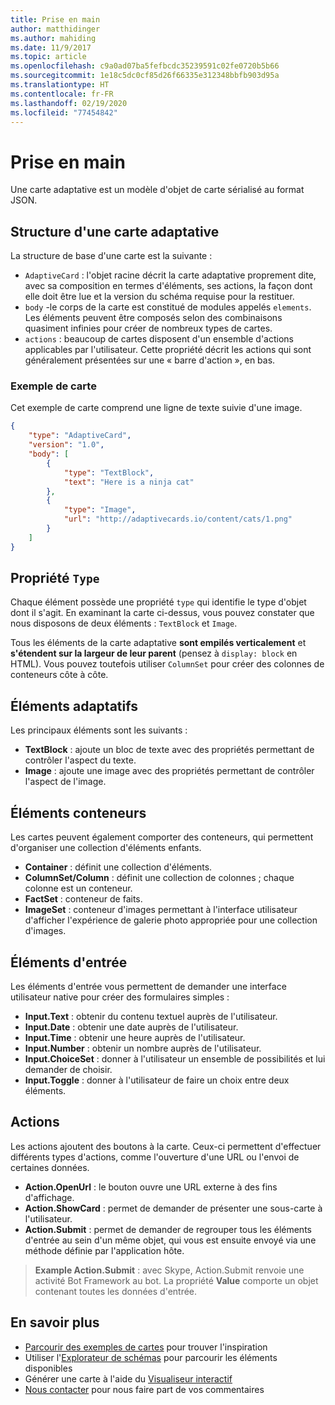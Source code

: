 ```yaml
---
title: Prise en main
author: matthidinger
ms.author: mahiding
ms.date: 11/9/2017
ms.topic: article
ms.openlocfilehash: c9a0ad07ba5fefbcdc35239591c02fe0720b5b66
ms.sourcegitcommit: 1e18c5dc0cf85d26f66335e312348bbfb903d95a
ms.translationtype: HT
ms.contentlocale: fr-FR
ms.lasthandoff: 02/19/2020
ms.locfileid: "77454842"
---
```

# <a name="getting-started"></a>Prise en main 

Une carte adaptative est un modèle d'objet de carte sérialisé au format JSON.

## <a name="adaptive-card-structure"></a>Structure d'une carte adaptative

La structure de base d'une carte est la suivante :

* `AdaptiveCard` : l'objet racine décrit la carte adaptative proprement dite, avec sa composition en termes d'éléments, ses actions, la façon dont elle doit être lue et la version du schéma requise pour la restituer.
* `body` -le corps de la carte est constitué de modules appelés `elements`. Les éléments peuvent être composés selon des combinaisons quasiment infinies pour créer de nombreux types de cartes. 
* `actions` : beaucoup de cartes disposent d'un ensemble d'actions applicables par l'utilisateur. Cette propriété décrit les actions qui sont généralement présentées sur une « barre d'action », en bas.

### <a name="example-card"></a>Exemple de carte

Cet exemple de carte comprend une ligne de texte suivie d'une image.

```json
{
    "type": "AdaptiveCard",
    "version": "1.0",
    "body": [
        {
            "type": "TextBlock",
            "text": "Here is a ninja cat"
        },
        {
            "type": "Image",
            "url": "http://adaptivecards.io/content/cats/1.png"
        }
    ]
}
```

## <a name="type-property"></a>Propriété `Type`

Chaque élément possède une propriété `type` qui identifie le type d'objet dont il s'agit. En examinant la carte ci-dessus, vous pouvez constater que nous disposons de deux éléments : `TextBlock` et `Image`.

Tous les éléments de la carte adaptative **sont empilés verticalement** et **s'étendent sur la largeur de leur parent** (pensez à `display: block` en HTML). Vous pouvez toutefois utiliser `ColumnSet` pour créer des colonnes de conteneurs côte à côte.

## <a name="adaptive-elements"></a>Éléments adaptatifs

Les principaux éléments sont les suivants :

* **TextBlock** : ajoute un bloc de texte avec des propriétés permettant de contrôler l'aspect du texte.
* **Image** : ajoute une image avec des propriétés permettant de contrôler l'aspect de l'image.

## <a name="container-elements"></a>Éléments conteneurs

Les cartes peuvent également comporter des conteneurs, qui permettent d'organiser une collection d'éléments enfants.

* **Container** : définit une collection d'éléments.
* **ColumnSet/Column** : définit une collection de colonnes ; chaque colonne est un conteneur.
* **FactSet** : conteneur de faits.
* **ImageSet** : conteneur d'images permettant à l'interface utilisateur d'afficher l'expérience de galerie photo appropriée pour une collection d'images.

## <a name="input-elements"></a>Éléments d'entrée

Les éléments d'entrée vous permettent de demander une interface utilisateur native pour créer des formulaires simples :

* **Input.Text** : obtenir du contenu textuel auprès de l'utilisateur.
* **Input.Date** : obtenir une date auprès de l'utilisateur.
* **Input.Time** : obtenir une heure auprès de l'utilisateur.
* **Input.Number** : obtenir un nombre auprès de l'utilisateur.
* **Input.ChoiceSet** : donner à l'utilisateur un ensemble de possibilités et lui demander de choisir.
* **Input.Toggle** : donner à l'utilisateur de faire un choix entre deux éléments.

## <a name="actions"></a>Actions

Les actions ajoutent des boutons à la carte. Ceux-ci permettent d'effectuer différents types d'actions, comme l'ouverture d'une URL ou l'envoi de certaines données.

* **Action.OpenUrl** : le bouton ouvre une URL externe à des fins d'affichage.
* **Action.ShowCard** : permet de demander de présenter une sous-carte à l'utilisateur.
* **Action.Submit** : permet de demander de regrouper tous les éléments d'entrée au sein d'un même objet, qui vous est ensuite envoyé via une méthode définie par l'application hôte.

> **Example Action.Submit** : avec Skype, Action.Submit renvoie une activité Bot Framework au bot. La propriété **Value** comporte un objet contenant toutes les données d'entrée.

## <a name="learn-more"></a>En savoir plus

* [Parcourir des exemples de cartes](http://adaptivecards.io/samples/) pour trouver l'inspiration
* Utiliser l'[Explorateur de schémas](http://adaptivecards.io/explorer) pour parcourir les éléments disponibles
* Générer une carte à l'aide du [Visualiseur interactif](http://adaptivecards.io/visualizer/)
* [Nous contacter](http://adaptivecards.io/connect) pour nous faire part de vos commentaires
